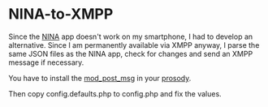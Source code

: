 # NINA-to-XMPP

Since the [NINA](https://www.bbk.bund.de/DE/NINA/Warn-App_NINA_node.html) app doesn't work on
my smartphone, I had to develop an alternative.
Since I am permanently available via XMPP anyway, I parse the same JSON files as the NINA app,
check for changes and send an XMPP message if necessary.

You have to install the [mod_post_msg](https://modules.prosody.im/mod_post_msg.html) in your
[prosody](https://prosody.im/).

Then copy config.defaults.php to config.php and fix the values.
